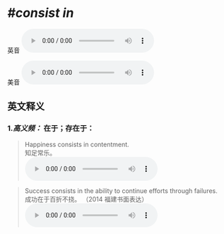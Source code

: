 # ***\#consist in*** 
英音
<audio src="./media/consist in1_AAC.aac" controls="controls"></audio>

美音
<audio src="./media/consist in2_AAC.aac" controls="controls"></audio>



  

英文释义
---
### 1.*高义频：* **在于；存在于：**  

 > Happiness consists in contentment.  
 > 知足常乐。    
<audio src="./media/1-consist.aac" controls="controls"></audio>

 > Success consists in the ability to continue efforts through failures.  
 > 成功在于百折不挠。  （2014 福建书面表达）  
<audio src="./media/consist-Success consists in the ability.aac" controls="controls"></audio>


